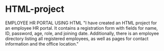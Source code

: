 # HTML-project
EMPLOYEE HR PORTAL USING HTML
"I have created an HTML project for an employee HR portal. It contains a registration form with fields for name, ID, password, age, role, and joining date. Additionally, there is an employee directory listing all registered employees, as well as pages for contact information and the office location."
